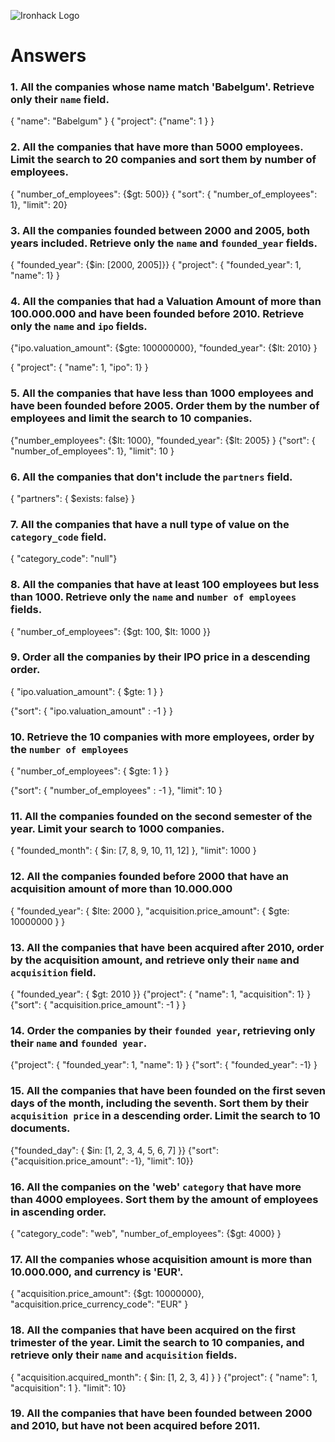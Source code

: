 ![Ironhack Logo](https://i.imgur.com/1QgrNNw.png)

# Answers

### 1. All the companies whose name match 'Babelgum'. Retrieve only their `name` field.

{ "name": "Babelgum" }
{ "project": {"name": 1 } }

### 2. All the companies that have more than 5000 employees. Limit the search to 20 companies and sort them by **number of employees**.

{ "number_of_employees": {\$gt: 500}}
{ "sort": { "number_of_employees": 1}, "limit": 20}

### 3. All the companies founded between 2000 and 2005, both years included. Retrieve only the `name` and `founded_year` fields.

{ "founded_year": {\$in: [2000, 2005]}}
{ "project": { "founded_year": 1, "name": 1} }

### 4. All the companies that had a Valuation Amount of more than 100.000.000 and have been founded before 2010. Retrieve only the `name` and `ipo` fields.

{"ipo.valuation_amount": {$gte: 100000000}, "founded_year": {$lt: 2010} }

{ "project": { "name": 1, "ipo": 1} }

### 5. All the companies that have less than 1000 employees and have been founded before 2005. Order them by the number of employees and limit the search to 10 companies.

{"number_employees": {$lt: 1000}, "founded_year": {$lt: 2005} }
{"sort": { "number_of_employees": 1}, "limit": 10 }

### 6. All the companies that don't include the `partners` field.

{ "partners": { \$exists: false} }

### 7. All the companies that have a null type of value on the `category_code` field.

{ "category_code": "null"}

### 8. All the companies that have at least 100 employees but less than 1000. Retrieve only the `name` and `number of employees` fields.

{ "number_of_employees": {$gt: 100, $lt: 1000 }}

### 9. Order all the companies by their IPO price in a descending order.

{ "ipo.valuation_amount": { \$gte: 1 } }

{"sort": { "ipo.valuation_amount" : -1 } }

### 10. Retrieve the 10 companies with more employees, order by the `number of employees`

{ "number_of_employees": { \$gte: 1 } }

{"sort": { "number_of_employees" : -1 }, "limit": 10 }

### 11. All the companies founded on the second semester of the year. Limit your search to 1000 companies.

{ "founded_month": { \$in: [7, 8, 9, 10, 11, 12] }, "limit": 1000 }

### 12. All the companies founded before 2000 that have an acquisition amount of more than 10.000.000

{ "founded_year": { $lte: 2000 }, "acquisition.price_amount": { $gte: 10000000 } }

### 13. All the companies that have been acquired after 2010, order by the acquisition amount, and retrieve only their `name` and `acquisition` field.

{ "founded_year": { \$gt: 2010 }}
{"project": { "name": 1, "acquisition": 1} }
{"sort": { "acquisition.price_amount": -1 } }

### 14. Order the companies by their `founded year`, retrieving only their `name` and `founded year`.

{"project": { "founded_year": 1, "name": 1} }
{"sort": { "founded_year": -1} }

### 15. All the companies that have been founded on the first seven days of the month, including the seventh. Sort them by their `acquisition price` in a descending order. Limit the search to 10 documents.

{"founded_day": { \$in: [1, 2, 3, 4, 5, 6, 7] }}
{"sort": {"acquisition.price_amount": -1}, "limit": 10}}

### 16. All the companies on the 'web' `category` that have more than 4000 employees. Sort them by the amount of employees in ascending order.

{ "category_code": "web", "number_of_employees": {\$gt: 4000} }

### 17. All the companies whose acquisition amount is more than 10.000.000, and currency is 'EUR'.

{ "acquisition.price_amount": {\$gt: 10000000}, "acquisition.price_currency_code": "EUR" }

### 18. All the companies that have been acquired on the first trimester of the year. Limit the search to 10 companies, and retrieve only their `name` and `acquisition` fields.

{ "acquisition.acquired_month": { \$in: [1, 2, 3, 4] } }
{"project": { "name": 1, "acquisition": 1 }. "limit": 10}

### 19. All the companies that have been founded between 2000 and 2010, but have not been acquired before 2011.

<!-- Your Code Goes Here -->
